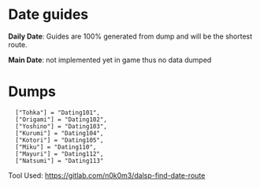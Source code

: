 # Date guides

**Daily Date**: Guides are 100% generated from dump and will be the shortest route.

**Main Date**: not implemented yet in game thus no data dumped

# Dumps

```  
  ["Tohka"] = "Dating101",
  ["Origami"] = "Dating102",
  ["Yoshino"] = "Dating103",
  ["Kurumi"] = "Dating104",
  ["Kotori"] = "Dating105",
  ["Miku"] = "Dating110",
  ["Mayuri"] = "Dating112",
  ["Natsumi"] = "Dating113"
  ```

Tool Used: https://gitlab.com/n0k0m3/dalsp-find-date-route
